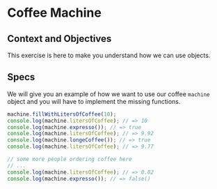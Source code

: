 # Coffee Machine

## Context and Objectives

This exercise is here to make you understand how we can use objects.

## Specs

We will give you an example of how we want to use our coffee `machine` object and you will have to implement the missing functions.

```javascript
machine.fillWithLitersOfCoffee(10);
console.log(machine.litersOfCoffee); // => 10
console.log(machine.expresso()); // => true
console.log(machine.litersOfCoffee); // => 9.92
console.log(machine.longeCoffee()); // => true
console.log(machine.litersOfCoffee); // => 9.77

// some more people ordering coffee here
// ...
console.log(machine.litersOfCoffee); // => 0.02
console.log(machine.expresso()); // => false()
```
